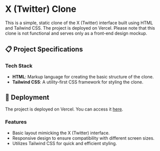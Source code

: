 #     X (Twitter) Clone

This is a simple, static clone of the X (Twitter) interface built using HTML and Tailwind CSS. The project is deployed on Vercel. Please note that this clone is not functional and serves only as a front-end design mockup.

## 📋 Project Specifications

### Tech Stack
- **HTML**: Markup language for creating the basic structure of the clone.
- **Tailwind CSS**: A utility-first CSS framework for styling the clone.

## 🚀 Deployment

The project is deployed on Vercel. You can access it [here](https://x-mu-pied.vercel.app/).

### Features
- Basic layout mimicking the X (Twitter) interface.
- Responsive design to ensure compatibility with different screen sizes.
- Utilizes Tailwind CSS for quick and efficient styling.

